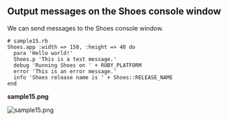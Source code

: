 Output messages on the Shoes console window
-------------------------------------------

We can send messages to the Shoes console window.

	# sample15.rb
	Shoes.app :width => 150, :height => 40 do
	  para 'Hello world!'
	  Shoes.p 'This is a test message.'
	  debug 'Running Shoes on ' + RUBY_PLATFORM
	  error 'This is an error message.'
	  info 'Shoes release name is ' + Shoes::RELEASE_NAME
	end

**sample15.png**

![sample15.png](http://github.com/ashbb/shoes_tutorial_html/tree/master%2Fimages%2Fsample15.png?raw=true)
